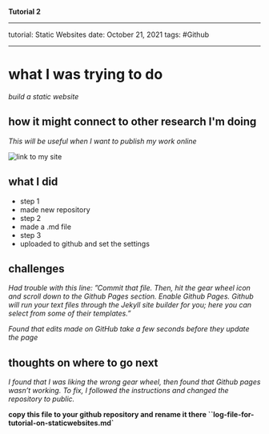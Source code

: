 
**Tutorial 2**

---
tutorial: Static Websites
date: October 21, 2021
tags: #Github

---
# what I was trying to do
_build a static website_

## how it might connect to other research I'm doing

_This will be useful when I want to publish my work online_

![link to my site]([http://jonahe5.github.io/](http://jonahe5.github.io/))

## what I did

+ step 1 
+ made new repository
+ step 2
+ made a .md file
+ step 3
+ uploaded to github and set the settings

## challenges
_Had trouble with this line: ”Commit that file. Then, hit the gear wheel icon and scroll down to the Github Pages section. Enable Github Pages. Github will run your text files through the Jekyll site builder for you; here you can select from some of their templates.”_

_Found that edits made on GitHub take a few seconds before they update the page_

## thoughts on where to go next
_I found that I was liking the wrong gear wheel, then found that Github pages wasn’t working. To fix, I followed the instructions and changed the repository to public._

**copy this file to your github repository and rename it there ``log-file-for-tutorial-on-staticwebsites.md`**